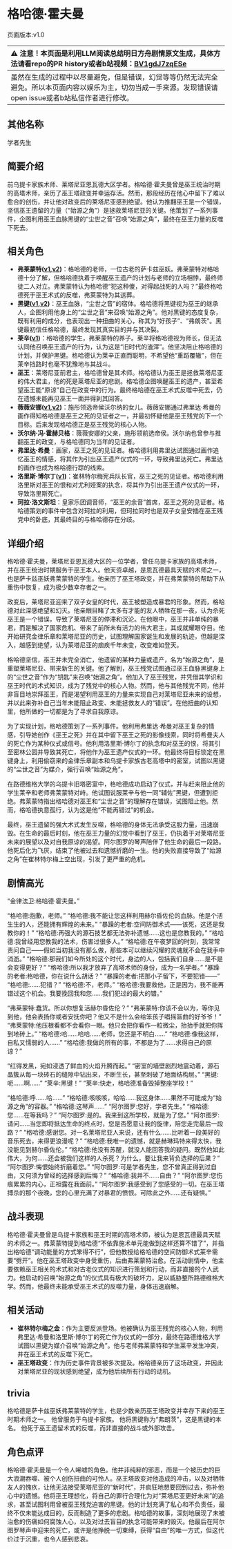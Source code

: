 # 格哈德·霍夫曼
页面版本:v1.0
 

| :warning: 注意！本页面是利用LLM阅读总结明日方舟剧情原文生成，具体方法请看repo的PR history或者b站视频：[BV1gdJ7zqESe](https://www.bilibili.com/video/BV1gdJ7zqESe/)         |
|:----------------------------|
| 虽然在生成的过程中以尽量避免，但是错误，幻觉等等仍然无法完全避免。所以本页面内容以娱乐为主，切勿当成一手来源。发现错误请open issue或者b站私信作者进行修改。|



## 其他名称
学者先生
## 简要介绍
前乌提卡家族术师、莱塔尼亚恩瓦德大区学者。格哈德·霍夫曼曾是巫王统治时期的高塔术师，亲历了巫王塔政变并幸运存活。然而，那段经历在他心中留下了难以愈合的创伤，并让他对政变后的莱塔尼亚感到绝望。他认为推翻巫王是一个错误，坚信巫王遗留的力量（“始源之角”）是拯救莱塔尼亚的关键。他策划了一系列事件，企图利用巫王血脉黑键的“尘世之音”召唤“始源之角”，最终在巫王力量的反噬下死去。
## 相关角色
-   **弗莱蒙特([v1](extended_char_fu_lai_meng_te.md),[v2](../char_v3/extended_char_fu_lai_meng_te.md))**：格哈德的老师，一位古老的萨卡兹巫妖。弗莱蒙特对格哈德十分了解，但格哈德执着于唤醒巫王遗产的计划与老师的立场相悖，最终师徒二人对立。弗莱蒙特认为格哈德“犯这种傻，对得起战死的人吗？”最终格哈德死于巫王术式的反噬，弗莱蒙特为其送葬。
-   **黑键([v1](char_4046_ebnhlz.md),[v2](../char_v3/char_4046_ebnhlz.md))**：巫王血脉，“尘世之音”的宿体。格哈德将黑键视为巫王的继承人，企图利用他身上的“尘世之音”来召唤“始源之角”。他对黑键的态度复杂，既有利用的成分，也表现出一种扭曲的关心，称其为“好孩子”、“弗朗茨”。黑键最初信任格哈德，最终发现其真实目的并与其决裂。
-   **莱辛([v1](extended_char_lai_xin.md))**：格哈德的学生，弗莱蒙特的养子。莱辛将格哈德视为师长，但无法认同他召唤巫王遗产的行为，认为这是“旧时代的渣滓”。他坚决阻止格哈德的计划，并保护黑键。格哈德认为莱辛正直而聪明，不希望他“重蹈覆辙”，但在莱辛挡路时也毫不犹豫地与其战斗。
-   **巫王**：莱塔尼亚前君主，格哈德曾是其术师。格哈德认为巫王是拯救莱塔尼亚的伟大君主，他的死是莱塔尼亚的悲剧。格哈德企图唤醒巫王的遗产，甚至希望巫王能“原谅”自己在政变中的行为。最终格哈德在巫王术式反噬中死去，仍在遗憾未能再见巫王一面并得到其回答。
-   **薇薇安娜([v1](char_4098_vvana.md),[v2](../char_v3/char_4098_vvana.md))**：施彤领选帝侯沃尔纳的女儿。薇薇安娜通过弗里达·希曼的画作得知格哈德是巫王之死的见证者之一，并最初怀疑他是巫王残党的下一个目标。后来发现格哈德正是巫王残党的核心人物。
-   **沃尔纳·冯·霍赫贝格**：薇薇安娜的父亲，施彤领前选帝侯。沃尔纳也曾参与推翻巫王的政变，与格哈德同为当年的见证者。
-   **弗里达·希曼**：画家，巫王之死的见证者。格哈德利用弗里达试图通过画作追忆巫王的情感，将其作为引出巫王遗产仪式的一环，导致弗里达死亡。弗里达的画作也成为格哈德行踪的线索。
-   **洛里斯·博尔丁([v1](extended_char_371d32.md))**：崔林特尔梅宪兵队长官，巫王之死的见证者。格哈德利用洛里斯对巫王的恨和对尤利娅案的执念，将其作为引出巫王遗产仪式的一环，导致洛里斯死亡。
-   **珂拉·洛文斯坦**：皇家乐团调音师，“巫王的余音”首席，巫王之死的见证者。格哈德策划的事件中包含对珂拉的利用，但珂拉同时也是双子女皇安插在巫王残党中的卧底，其最终目的与格哈德存在分歧。
## 详细介绍
格哈德·霍夫曼，莱塔尼亚恩瓦德大区的一位学者，曾任乌提卡家族的高塔术师，并在巫王统治时期服务于巫王本人。他天资卓越，是恩瓦德最具天赋的术师之一，也是萨卡兹巫妖弗莱蒙特的学生。他亲历了巫王塔政变，并在弗莱蒙特的帮助下从重伤中恢复，成为极少数幸存者之一。

政变后，莱塔尼亚迎来了双子女皇的时代，巫王被塑造成暴君的形象。然而，格哈德对此深感绝望和幻灭。他亲眼目睹了太多有才能的友人牺牲在那一夜，认为杀死巫王是一个错误，导致了莱塔尼亚的停滞和沉沦。在他眼中，巫王并非单纯的暴君，而是解决了国家危机、带来了前所未有活力的伟大君主，其成就耀眼夺目。他开始研究金律乐章和莱塔尼亚的历史，试图理解国家诞生和发展的轨迹，但越是深入，越感到绝望，认为莱塔尼亚的痼疾千年未变，改变难如登天。

格哈德坚信，巫王并未完全消亡，他遗留的某种力量或遗产，名为“始源之角”，是重塑莱塔尼亚、带来新生的关键。他了解到，巫王残党试图通过巫王血脉黑键身上的“尘世之音”作为“钥匙”来召唤“始源之角”。他加入了巫王残党，并凭借其学识和巫王时代的术式知识，成为了残党中的核心人物。然而，他与其他残党不同，他并非盲目地崇拜巫王，而是渴望利用巫王的力量来实现自己对莱塔尼亚未来的设想，并以此来弥补自己当年未能阻止政变、未能拯救友人的“错误”。在他扭曲的认知里，他所做的一切都是为了寻求自我原谅。

为了实现计划，格哈德策划了一系列事件。他利用弗里达·希曼对巫王复杂的情感，引导她创作《巫王之死》并在其中留下巫王之死的影像线索，同时将希曼夫人的死亡作为某种仪式或信号。他利用洛里斯·博尔丁的执念和对巫王的恨，将其引至密林公园并导致其死亡，将他作为巫王遗产仪式的一环。他最终将目标锁定在黑键身上，利用偷窃来的金律乐章副本和乌提卡家族古老高塔中的密室，试图以黑键的“尘世之音”为媒介，强行召唤“始源之角”。

在路德维格大学的乌提卡旧塔密室中，格哈德成功启动了仪式，并与赶来阻止他的学生莱辛和老师弗莱蒙特对峙。他试图说服莱辛与他一同“辅佐”黑键，但遭到拒绝。弗莱蒙特指出格哈德对巫王和“尘世之音”的理解存在错误，试图阻止他。然而，格哈德执意孤行，认为这是他“不能再错过”的机会。

最终，巫王遗留的强大术式发生反噬，格哈德的身体无法承受这股力量，迅速崩毁。在生命的最后时刻，他在巫王力量的幻觉中看到了巫王，仍执着于对莱塔尼亚未来的展望以及对自我原谅的渴望。阿尔图罗的琴声陪伴了他生命的最后一段路。他死后化为飞灰，结束了他被过去和遗憾折磨的一生。他的失败直接导致了“始源之角”在崔林特尔梅上空出现，引发了更严重的危机。
## 剧情高光
“金律法卫:格哈德·霍夫曼。”

“格哈德:抱歉，老师。”
“格哈德:我不能让您这样利用赫尔昏佐伦的血脉。他是个活生生的人，还能拥有辉煌的未来。”
“暴躁的老者:空间防御术式——该死，这还是我教你的！”
“格哈德:再强大的源石技艺都无法弥补遗憾......这也是您教我的。”
“格哈德:我曾经用您教我的法术，伤害过很多人。”
“格哈德:在午夜梦回的时刻，我常常责问自己——假如当初我没有那么做，那些本可以继续闪耀的灵魂就不会在我手中消逝。”
“格哈德:那我们如今所处的这个时代，身边的人，包括我们自身......是不是会变得更好？”
“格哈德:所以我才放弃了高塔术师的身份，成为一名学者。”
“暴躁的老者:格哈德，你在说什么胡话？”
“暴躁的老者:把那小子留下，不要犯错——”
“格哈德:......犯错？”
“格哈德:不，老师。”
“格哈德:我要救他，正是因为，我不能再错过这个机会。我要挽回我和您......我们犯过的最大的错。”

“弗莱蒙特:蠢货。所以你想复活赫尔昏佐伦？”
“弗莱蒙特:你该不会以为，等你见到他，他会表扬你或者安抚你吧？他又不是什么会给笨孩子唱摇篮曲的好爷爷！”
“弗莱蒙特:他压根看都不会看你一眼。他只会把你看作一粒微尘，抬抬手就把你挥到地砖上。”
“格哈德:哈......哈哈......老师，您还是不明白......”
“格哈德:像我这样，自私又懦弱的人......”
“格哈德:我做的所有的事，不都是为了......求得自己的原谅？”

“红得发黑，宛如浸透了鲜血的火焰升腾而起。”
“密室的墙壁剧烈地震动着，源石晶簇从每一块砖石的缝隙中钻出来，不断生长，甚至刺破了地面结构层。”
“黑键:呃......啊......”
“莱辛:黑键！”
“莱辛:快走，格哈德准备毁掉整座学校！”

“格哈德:呼......哈......”
“格哈德:咳咳咳，哈哈......我这身体......果然不可能成为“始源之角”的容器。”
“格哈德:这琴声......”
“阿尔图罗:您好，学者先生。”
“格哈德:您......在等我吗？”
“阿尔图罗:是的。我来到这所学校，就是为了您。”
“阿尔图罗:请问......当您即将抵达生命的终点时，您是否愿意让我的旋律，陪您走完最后一段路？”
“格哈德:感谢您。对一名莱塔尼亚人来说，还有什么......比听着一段美好的音乐死去，来得更浪漫呢？”
“格哈德:我唯一的遗憾，就是赫琳玛特来得太快，我没能见到赫尔昏佐伦。”
“格哈德:他没有苏醒，就没人能回答我的疑问。既然他如此伟大，为何......还会被我们这样的人杀死？为什么，要让我来背负选择的后果？”
“阿尔图罗:悔恨始终折磨着您。”
“阿尔图罗:可是学者先生，您不曾真正得到过自由，又何须为曾经的选择感到后悔？”
“格哈德:我并不......自由？”
“阿尔图罗:您伤痕累累的内心，正袒露在我面前。”
“阿尔图罗:我感受到了您感受的一切。在巫王塔搏杀的那个夜晚，您的心里充满了对暴君的愤恨。可除此之外......还有疑惧。”
## 战斗表现
格哈德·霍夫曼曾是乌提卡家族和巫王时期的高塔术师，被认为是恩瓦德最具天赋的术师之一。弗莱蒙特提到格哈德“不依靠施术单元能做到这样还算不错了”，并指出格哈德“调动能量的方式笨得不行”，但他教授给格哈德的空间防御术式莱辛需要“劈开”。他在巫王塔政变中身受重伤，后由弗莱蒙特治愈。在活动剧情中，他主要依赖巫王相关的术式和对古老仪式的知识进行策划和行动，而非直接的个人武力。他启动的召唤“始源之角”的仪式具有极大的破坏力，足以威胁整所路德维格大学。然而，他最终未能承受巫王术式的反噬力量，身体迅速崩解。
## 相关活动
-   **崔林特尔梅之金**：作为主要反派登场。他被确认为巫王残党的核心人物，利用弗里达·希曼和洛里斯·博尔丁的死亡作为仪式的一部分，最终在路德维格大学试图以黑键为媒介召唤“始源之角”。他与老师弗莱蒙特和学生莱辛发生冲突，并在巫王术式的反噬下死亡。
-   **巫王塔政变**：作为历史事件背景被多次提及。格哈德亲历了这场政变，并因此对莱塔尼亚的现状感到绝望，成为他后续所有行动的动机。
## trivia
格哈德是萨卡兹巫妖弗莱蒙特的学生，也是少数亲历巫王塔政变并幸存下来的巫王时期术师之一。
他曾服务于乌提卡家族。
他将黑键称为“弗朗茨”，这是黑键的本名。
他死于巫王遗留术式的反噬，而非直接的战斗或外部攻击。
## 角色点评
格哈德·霍夫曼是一个令人唏嘘的角色。他并非纯粹的邪恶，而是一个被历史的巨大浪潮吞噬、被个人创伤扭曲的可怜人。巫王塔政变对他造成的冲击，以及对牺牲友人的愧疚，让他无法接受莱塔尼亚的“新时代”，并疯狂地想要回到过去，弥补他心中的遗憾。他将巫王理想化，将自己的罪行合理化为对“莱塔尼亚更好未来”的追求，甚至试图利用曾被巫王残党迫害的黑键。他的计划充满了私心和不负责任，最终不仅未能达成目的，反而制造了更多的悲剧。格哈德的故事，深刻地展现了未被治愈的伤痛如何腐蚀人心，以及对过去盲目的执念可能带来的毁灭。他最后在阿尔图罗琴声中迎来的死亡，或许是他挣脱一切束缚，获得“自由”的唯一方式，但这代价过于沉重，也令人感到悲哀。